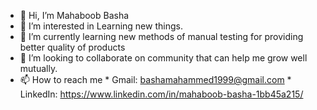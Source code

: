 - 👋 Hi, I’m Mahaboob Basha
- 👀 I’m interested in Learning new things.
- 🌱 I’m currently learning new methods of manual testing for providing better quality of products
- 💞️ I’m looking to collaborate on community that can help me grow well mutually.
- 📫 How to reach me * Gmail: bashamahammed1999@gmail.com
                     * LinkedIn: https://www.linkedin.com/in/mahaboob-basha-1bb45a215/


<!---
Mahaboob2023/Mahaboob2023 is a ✨ special ✨ repository because its `README.md` (this file) appears on your GitHub profile.
You can click the Preview link to take a look at your changes.
--->

